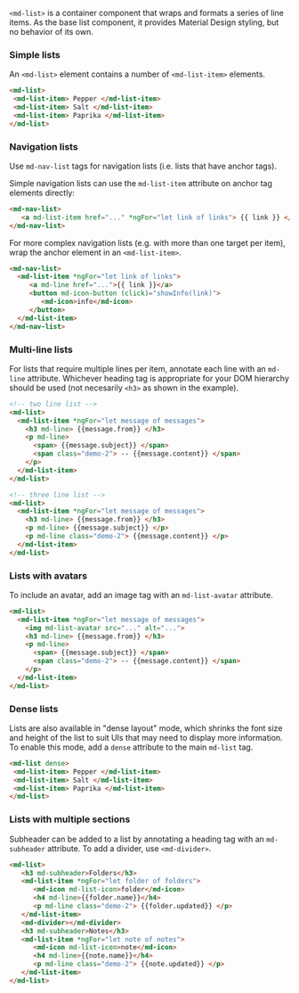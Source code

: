 `<md-list>` is a container component that wraps and formats a series of line items. As the base 
list component, it provides Material Design styling, but no behavior of its own.

<!-- example(list-overview) -->


### Simple lists

An `<md-list>` element contains a number of `<md-list-item>` elements.

```html
<md-list>
 <md-list-item> Pepper </md-list-item>
 <md-list-item> Salt </md-list-item>
 <md-list-item> Paprika </md-list-item>
</md-list>
```

### Navigation lists

Use `md-nav-list` tags for navigation lists (i.e. lists that have anchor tags).

Simple navigation lists can use the `md-list-item` attribute on anchor tag elements directly:

```html
<md-nav-list>
   <a md-list-item href="..." *ngFor="let link of links"> {{ link }} </a>
</md-nav-list>
```

For more complex navigation lists (e.g. with more than one target per item), wrap the anchor 
element in an `<md-list-item>`.

```html
<md-nav-list>
  <md-list-item *ngFor="let link of links">
     <a md-line href="...">{{ link }}</a>
     <button md-icon-button (click)="showInfo(link)">
        <md-icon>info</md-icon>
     </button>
  </md-list-item>
</md-nav-list>
```

### Multi-line lists
For lists that require multiple lines per item, annotate each line with an `md-line` attribute.
Whichever heading tag is appropriate for your DOM hierarchy should be used (not necesarily `<h3>`
as shown in the example).

```html
<!-- two line list -->
<md-list>
  <md-list-item *ngFor="let message of messages">
    <h3 md-line> {{message.from}} </h3>
    <p md-line>
      <span> {{message.subject}} </span>
      <span class="demo-2"> -- {{message.content}} </span>
    </p>
  </md-list-item>
</md-list>

<!-- three line list -->
<md-list>
  <md-list-item *ngFor="let message of messages">
    <h3 md-line> {{message.from}} </h3>
    <p md-line> {{message.subject}} </p>
    <p md-line class="demo-2"> {{message.content}} </p>
  </md-list-item>
</md-list>
```

### Lists with avatars
To include an avatar, add an image tag with an `md-list-avatar` attribute.

```html
<md-list>
  <md-list-item *ngFor="let message of messages">
    <img md-list-avatar src="..." alt="...">
    <h3 md-line> {{message.from}} </h3>
    <p md-line>
      <span> {{message.subject}} </span>
      <span class="demo-2"> -- {{message.content}} </span>
    </p>
  </md-list-item>
</md-list>
```

### Dense lists
Lists are also available in "dense layout" mode, which shrinks the font size and height of the list
to suit UIs that may need to display more information. To enable this mode, add a `dense` attribute
to the main `md-list` tag.


```html
<md-list dense>
 <md-list-item> Pepper </md-list-item>
 <md-list-item> Salt </md-list-item>
 <md-list-item> Paprika </md-list-item>
</md-list>
```


### Lists with multiple sections

Subheader can be added to a list by annotating a heading tag with an `md-subheader` attribute. 
To add a divider, use `<md-divider>`.

```html
<md-list>
   <h3 md-subheader>Folders</h3>
   <md-list-item *ngFor="let folder of folders">
      <md-icon md-list-icon>folder</md-icon>
      <h4 md-line>{{folder.name}}</h4>
      <p md-line class="demo-2"> {{folder.updated}} </p>
   </md-list-item>
   <md-divider></md-divider>
   <h3 md-subheader>Notes</h3>
   <md-list-item *ngFor="let note of notes">
      <md-icon md-list-icon>note</md-icon>
      <h4 md-line>{{note.name}}</h4>
      <p md-line class="demo-2"> {{note.updated}} </p>
   </md-list-item>
</md-list>
```
